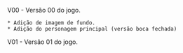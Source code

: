 V00 - Versão 00 do jogo.

    * Adição de imagem de fundo.
    * Adição do personagem principal (versão boca fechada)

V01 - Versão 01 do jogo.